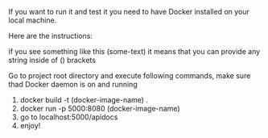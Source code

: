 If you want to run it and test it you need to have Docker installed on your local machine.

Here are the instructions:

if you see something like this (some-text) it means that you can provide any string inside of () brackets

Go to project root directory and execute following commands, make sure thad Docker daemon is on and running

1) docker build -t (docker-image-name) .
2) docker run -p 5000:8080 (docker-image-name)
3) go to localhost:5000/apidocs
4) enjoy!
